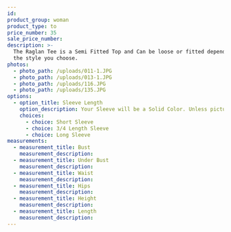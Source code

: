 ```yaml
---
id:
product_group: woman
product_type: to
price_number: 35
sale_price_number:
description: >-
  The Raglan Tee is a Semi Fitted Top and Can be loose or fitted depending on
  the style you choose.
photos:
  - photo_path: /uploads/011-1.JPG
  - photo_path: /uploads/013-1.JPG
  - photo_path: /uploads/116.JPG
  - photo_path: /uploads/135.JPG
options:
  - option_title: Sleeve Length
    option_description: Your Sleeve will be a Solid Color. Unless pictured with Stripes.
    choices:
      - choice: Short Sleeve
      - choice: 3/4 Length Sleeve
      - choice: Long Sleeve
measurements:
  - measurement_title: Bust
    measurement_description:
  - measurement_title: Under Bust
    measurement_description:
  - measurement_title: Waist
    measurement_description:
  - measurement_title: Hips
    measurement_description:
  - measurement_title: Height
    measurement_description:
  - measurement_title: Length
    measurement_description:
---
```

